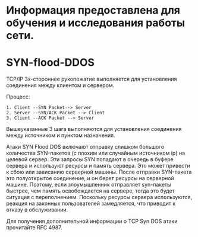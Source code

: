 # Информация предоставлена для обучения и исследования работы сети.

# SYN-flood-DDOS

TCP/IP 3х-стороннее рукопожатие выполняется для установления соединения между клиентом и сервером. 

Процесс:
 
	1. Client --SYN Packet--> Server
	2. Server --SYN/ACK Packet --> Client
	3. Client --ACK Packet --> Server

Вышеуказанные 3 шага выполняются для установления соединения между источником и пунктом назначения.

Атаки SYN Flood DOS включают отправку слишком большого количества SYN-пакетов (с плохим или случайным источником ip) на целевой сервер. Эти запросы SYN попадают в очередь в буфере сервера и используют ресурсы и память сервера. Это может привести к сбою или зависанию серверной машины. 
После отправки SYN-пакета это полуоткрытое соединение, и он берет ресурсы на серверной машине. Поэтому, если злоумышленник отправляет syn-пакеты быстрее, чем память освобождается на сервере, тогда это будет ситуация с переполнением. Поскольку ресурсы сервера используются, реакция на законных пользователей замедляется, что приводит к отказу в обслуживании.

Для получения дополнительной информации о TCP Syn DOS атаки прочитайте RFC 4987.